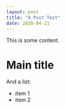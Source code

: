 ```yaml
---
layout: post
title: "A Post Test"
date: 2020-04-21
---
```


This is some content.

# Main title

And a list:
- item 1
- item 2
